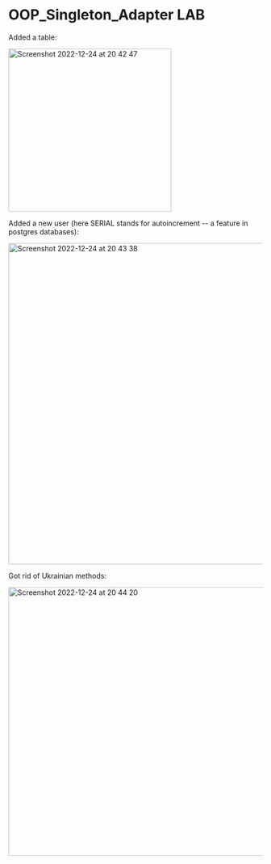 # OOP_Singleton_Adapter LAB

Added a table:


<img width="323" alt="Screenshot 2022-12-24 at 20 42 47" src="https://user-images.githubusercontent.com/92575094/209447914-e0273ba6-4366-4457-88cb-5a548ec23eed.png">

Added a new user (here SERIAL stands for autoincrement  -- a feature in postgres databases):

<img width="636" alt="Screenshot 2022-12-24 at 20 43 38" src="https://user-images.githubusercontent.com/92575094/209447940-94b0a512-8036-4a04-9a17-1e931f8408e6.png">

Got rid of Ukrainian methods:

<img width="532" alt="Screenshot 2022-12-24 at 20 44 20" src="https://user-images.githubusercontent.com/92575094/209447954-861d6499-5ab2-4a4a-9203-3ea830c62dfc.png">


